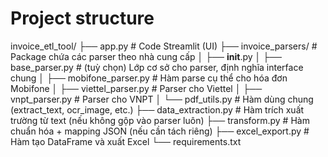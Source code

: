 # Project structure
invoice_etl_tool/
├── app.py                   # Code Streamlit (UI)
├── invoice_parsers/         # Package chứa các parser theo nhà cung cấp
│   ├── __init__.py
│   ├── base_parser.py       # (tuỳ chọn) Lớp cơ sở cho parser, định nghĩa interface chung
│   ├── mobifone_parser.py   # Hàm parse cụ thể cho hóa đơn Mobifone
│   ├── viettel_parser.py    # Parser cho Viettel
│   ├── vnpt_parser.py       # Parser cho VNPT
│   └── pdf_utils.py         # Hàm dùng chung (extract_text, ocr_image, etc.)
├── data_extraction.py       # Hàm trích xuất trường từ text (nếu không gộp vào parser luôn)
├── transform.py             # Hàm chuẩn hóa + mapping JSON (nếu cần tách riêng)
├── excel_export.py          # Hàm tạo DataFrame và xuất Excel
└── requirements.txt
